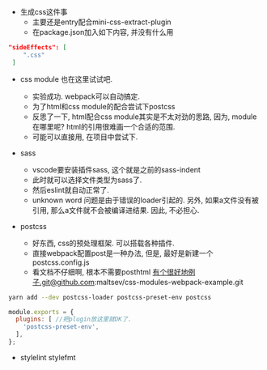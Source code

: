 

- 生成css这件事
	- 主要还是entry配合mini-css-extract-plugin
	- 在package.json加入如下内容, 并没有什么用
```json
"sideEffects": [
    ".css"
 ]
```


- css module 也在这里试试吧. 
	- 实验成功. webpack可以自动搞定. 
	- 为了html和css module的配合尝试下postcss
	- 反思了一下, html配合css module其实是不太对劲的思路, 因为, module在哪里呢? html的引用很难画一个合适的范围. 
	- 可能可以直接用, 在项目中尝试下.
- sass

  - vscode要安装插件sass, 这个就是之前的sass-indent
  - 此时就可以选择文件类型为sass了. 
  - 然后eslint就自动正常了.
  - unknown word 问题是由于错误的loader引起的. 另外, 如果a文件没有被引用, 那么a文件就不会被编译进结果. 因此, 不必担心. 
- postcss

  - 好东西, css的预处理框架. 可以搭载各种插件.
  - 直接webpack配置post是一种办法, 但是, 最好是新建一个postcss.config.js
  - 看文档不仔细啊, 根本不需要posthtml 有个很好地例子.git@github.com:maltsev/css-modules-webpack-example.git

```sh
yarn add --dev postcss-loader postcss-preset-env postcss
```

```js
module.exports = {
  plugins: [ //把plugin放这里就OK了.
    'postcss-preset-env',
  ],
};
```

- stylelint stylefmt


